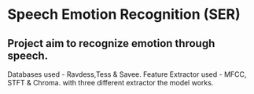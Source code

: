 # Speech Emotion Recognition (SER)
## Project aim to recognize emotion through speech. 
Databases used - Ravdess,Tess & Savee. 
Feature Extractor used - MFCC, STFT & Chroma.
with three different extractor the model works.
